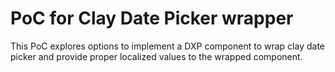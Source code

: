 # PoC for Clay Date Picker wrapper

This PoC explores options to implement a DXP component to wrap clay date picker and provide proper localized values to the wrapped component.
